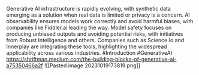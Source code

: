 Generative AI infrastructure is rapidly evolving, with synthetic data emerging as a solution when real data is limited or privacy is a concern. AI observability ensures models work correctly and avoid harmful biases, with companies like Fiddler.ai leading the way. Model safety focuses on producing unbiased outputs and avoiding potential risks, with initiatives from Robust Intelligence and others. Companies such as Science.io and Innerplay are integrating these tools, highlighting the widespread applicability across various industries.
#Introduction #GenerativeAI
https://shriftman.medium.com/the-building-blocks-of-generative-ai-a75350466a2f
![[Pasted image 20231019173819.png]]